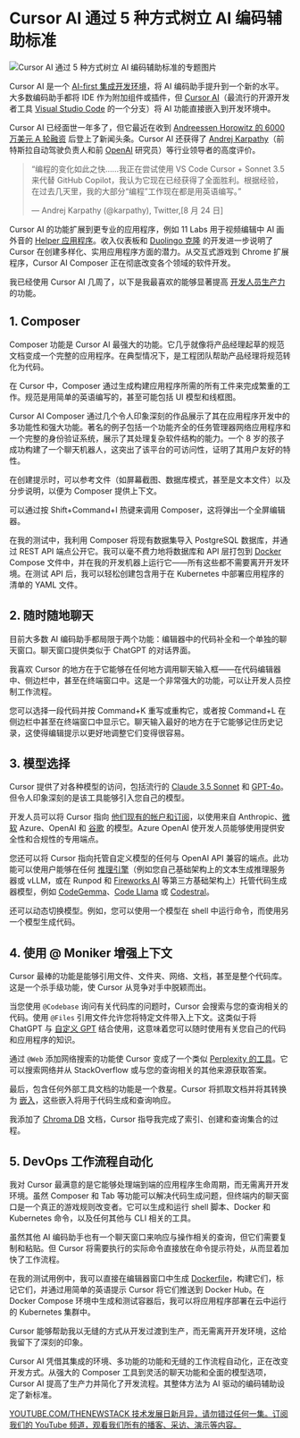 # Cursor AI 通过 5 种方式树立 AI 编码辅助标准

![Cursor AI 通过 5 种方式树立 AI 编码辅助标准的专题图片](https://cdn.thenewstack.io/media/2024/09/0833a258-liam-briese-wb7v7mhufy4-unsplash-1024x683.jpg)

Cursor AI 是一个 [AI-first 集成开发环境](https://thenewstack.io/testing-an-ai-first-code-editor-good-for-intermediate-devs/)，将 AI 编码助手提升到一个新的水平。大多数编码助手都将 IDE 作为附加组件或插件，但 [Cursor AI](https://www.cursor.com/)（最流行的开源开发者工具 [Visual Studio Code](https://code.visualstudio.com/) 的一个分支）将 AI 功能直接嵌入到开发环境中。

Cursor AI 已经面世一年多了，但它最近在收到 [Andreessen Horowitz 的 6000 万美元 A 轮融资](https://techcrunch.com/2024/08/09/anysphere-a-github-copilot-rival-has-raised-60m-series-a-at-400m-valuation-from-a16z-thrive-sources-say/) 后登上了新闻头条。Cursor AI 还获得了 [Andrej Karpathy](https://x.com/karpathy)（前特斯拉自动驾驶负责人和前 [OpenAI](https://thenewstack.io/beyond-chatgpt-exploring-the-openai-platform/) 研究员）等行业领导者的高度评价。

> “编程的变化如此之快……我正在尝试使用 VS Code Cursor + Sonnet 3.5 来代替 GitHub Copilot，我认为它现在已经获得了全面胜利。根据经验，在过去几天里，我的大部分“编程”工作现在都是用英语编写。”
>
> — Andrej Karpathy (@karpathy), Twitter,[8 月 24 日]

Cursor AI 的功能扩展到更专业的应用程序，例如 11 Labs 用于视频编辑中 AI 画外音的 [Helper 应用程序](https://www.chaindesk.ai/tools/youtube-summarizer/cursor-composer-building-apps-end-to-end-develop-a-full-stack-apps-with-no-code-QFg3zSdeTos)。收入仪表板和 [Duolingo 克隆](https://prototypr.io/post/cursor-composer-cmdi) 的开发进一步说明了 Cursor 在创建多样化、实用应用程序方面的潜力。从交互式游戏到 Chrome 扩展程序，Cursor AI Composer 正在彻底改变各个领域的软件开发。

我已经使用 Cursor AI 几周了，以下是我最喜欢的能够显著提高 [开发人员生产力](https://thenewstack.io/three-key-metrics-to-measure-developer-productivity/) 的功能。

## 1. Composer

Composer 功能是 Cursor AI 最强大的功能。它几乎就像将产品经理起草的规范文档变成一个完整的应用程序。在典型情况下，是工程团队帮助产品经理将规范转化为代码。

在 Cursor 中，Composer 通过生成构建应用程序所需的所有工件来完成繁重的工作。规范是用简单的英语编写的，甚至可能包括 UI 模型和线框图。

Cursor AI Composer 通过几个令人印象深刻的作品展示了其在应用程序开发中的多功能性和强大功能。著名的例子包括一个功能齐全的任务管理器网络应用程序和一个完整的身份验证系统，展示了其处理复杂软件结构的能力。一个 8 岁的孩子成功构建了一个聊天机器人，这突出了该平台的可访问性，证明了其用户友好的特性。

在创建提示时，可以参考文件（如屏幕截图、数据库模式，甚至是文本文件）以及分步说明，以便为 Composer 提供上下文。

可以通过按 Shift+Command+I 热键来调用 Composer，这将弹出一个全屏编辑器。

在我的测试中，我利用 Composer 将现有数据集导入 PostgreSQL 数据库，并通过 REST API 端点公开它。我可以毫不费力地将数据库和 API 层打包到 [Docker](https://www.docker.com/?utm_content=inline+mention) Compose 文件中，并在我的开发机器上运行它——所有这些都不需要离开开发环境。在测试 API 后，我可以轻松创建包含用于在 Kubernetes 中部署应用程序的清单的 YAML 文件。

## 2. 随时随地聊天

目前大多数 AI 编码助手都局限于两个功能：编辑器中的代码补全和一个单独的聊天窗口。聊天窗口提供类似于 ChatGPT 的对话界面。

我喜欢 Cursor 的地方在于它能够在任何地方调用聊天输入框——在代码编辑器中、侧边栏中，甚至在终端窗口中。这是一个非常强大的功能，可以让开发人员控制工作流程。

您可以选择一段代码并按 Command+K 重写或重构它，或者按 Command+L 在侧边栏中甚至在终端窗口中显示它。聊天输入最好的地方在于它能够记住历史记录，这使得编辑提示以更好地调整它们变得很容易。

## 3. 模型选择
Cursor 提供了对各种模型的访问，包括流行的 [Claude 3.5 Sonnet](https://www.anthropic.com/news/claude-3-5-sonnet) 和 [GPT-4o](https://thenewstack.io/reviewing-code-with-gpt-4o-openais-new-omni-llm/)。但令人印象深刻的是该工具能够引入您自己的模型。

开发人员可以将 Cursor 指向 [他们现有的帐户和订阅](https://thenewstack.io/generative-ai-cloud-services-aws-azure-or-google-cloud/)，以使用来自 Anthropic、[微软](https://news.microsoft.com/?utm_content=inline+mention) Azure、OpenAI 和 [谷歌](https://cloud.google.com/?utm_content=inline+mention) 的模型。Azure OpenAI 使开发人员能够使用提供安全性和合规性的专用端点。

您还可以将 Cursor 指向托管自定义模型的任何与 OpenAI API 兼容的端点。此功能可以使用户能够在任何 [推理引擎](https://thenewstack.io/5-open-llm-inference-platforms-for-your-next-ai-application/)（例如您自己基础架构上的文本生成推理服务器或 vLLM，或在 Runpod 和 [Fireworks AI](https://thenewstack.io/why-latency-and-total-cost-of-ownership-matter-more-in-ai-apps/) 等第三方基础架构上）托管代码生成器模型，例如 [CodeGemma](https://thenewstack.io/gemma-google-takes-on-small-open-models-llama-2-and-mistral/)、[Code Llama](https://thenewstack.io/coding-test-for-llama-3-implementing-json-persistence/) 或 [Codestral](https://thenewstack.io/codestral-a-step-closer-to-ai-driven-coding-for-the-masses/)。

还可以动态切换模型。例如，您可以使用一个模型在 shell 中运行命令，而使用另一个模型生成代码。

## 4. 使用 @ Moniker 增强上下文

Cursor 最棒的功能是能够引用文件、文件夹、网络、文档，甚至是整个代码库。这是一个杀手级功能，使 Cursor 从竞争对手中脱颖而出。

当您使用 `@Codebase` 询问有关代码库的问题时，Cursor 会搜索与您的查询相关的代码。使用 `@Files` 引用文件允许您将特定文件带入上下文。这类似于将 ChatGPT 与 [自定义 GPT](https://thenewstack.io/getting-started-with-openais-gpt-builder-and-how-it-uses-rag/) 结合使用，这意味着您可以随时使用有关您自己的代码和应用程序的知识。

通过 `@Web` 添加网络搜索的功能使 Cursor 变成了一个类似 [Perplexity 的工具](https://thenewstack.io/accessing-perplexity-online-llms-programmatically-via-api/)。它可以搜索网络并从 StackOverflow 或与您的查询相关的其他来源获取答案。

最后，包含任何外部工具文档的功能是一个救星。Cursor 将抓取文档并将其转换为 [嵌入](https://thenewstack.io/the-building-blocks-of-llms-vectors-tokens-and-embeddings/)，这些嵌入将用于代码生成和查询响应。

我添加了 [Chroma DB](https://thenewstack.io/exploring-chroma-the-open-source-vector-database-for-llms/) 文档，Cursor 指导我完成了索引、创建和查询集合的过程。

## 5. DevOps 工作流程自动化

我对 Cursor 最满意的是它能够处理端到端的应用程序生命周期，而无需离开开发环境。虽然 Composer 和 Tab 等功能可以解决代码生成问题，但终端内的聊天窗口是一个真正的游戏规则改变者。它可以生成和运行 shell 脚本、Docker 和 Kubernetes 命令，以及任何其他与 CLI 相关的工具。

虽然其他 AI 编码助手也有一个聊天窗口来响应与操作相关的查询，但它们需要复制和粘贴。但 Cursor 将需要执行的实际命令直接放在命令提示符处，从而显着加快了工作流程。

在我的测试用例中，我可以直接在编辑器窗口中生成 [Dockerfile](https://thenewstack.io/docker-basics-how-to-use-dockerfiles/)，构建它们，标记它们，并通过用简单的英语提示 Cursor 将它们推送到 Docker Hub。在 Docker Compose 环境中生成和测试容器后，我可以将应用程序部署在云中运行的 Kubernetes 集群中。

Cursor 能够帮助我以无缝的方式从开发过渡到生产，而无需离开开发环境，这给我留下了深刻的印象。

Cursor AI 凭借其集成的环境、多功能的功能和无缝的工作流程自动化，正在改变开发方式。从强大的 Composer 工具到灵活的聊天功能和全面的模型选项，Cursor AI 提高了生产力并简化了开发流程。其整体方法为 AI 驱动的编码辅助设定了新标准。

[
YOUTUBE.COM/THENEWSTACK
技术发展日新月异，请勿错过任何一集。订阅我们的 YouTube
频道，观看我们所有的播客、采访、演示等内容。
](https://youtube.com/thenewstack?sub_confirmation=1)